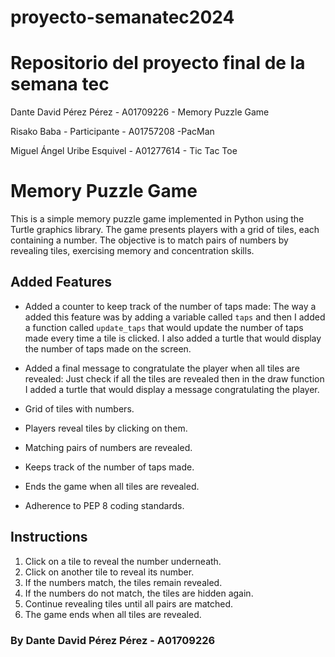 # proyecto-semanatec2024
# Repositorio del proyecto final de la semana tec

 Dante David Pérez Pérez - A01709226 - Memory Puzzle Game

 Risako Baba - Participante - A01757208 -PacMan

 Miguel Ángel Uribe Esquivel - A01277614 - Tic Tac Toe
 
# Memory Puzzle Game

This is a simple memory puzzle game implemented in Python using the Turtle graphics library. The game presents players with a grid of tiles, each containing a number. The objective is to match pairs of numbers by revealing tiles, exercising memory and concentration skills.

## Added Features

- Added a counter to keep track of the number of taps made: The way a added this feature was by adding a variable called `taps` and then I added a function called `update_taps` that would update the number of taps made every time a tile is clicked. I also added a turtle that would display the number of taps made on the screen.
- Added a final message to congratulate the player when all tiles are revealed: Just check if all the tiles are revealed then in the draw function I added a turtle that would display a message congratulating the player.


- Grid of tiles with numbers.
- Players reveal tiles by clicking on them.
- Matching pairs of numbers are revealed.
- Keeps track of the number of taps made.
- Ends the game when all tiles are revealed.
- Adherence to PEP 8 coding standards.

## Instructions

1. Click on a tile to reveal the number underneath.
2. Click on another tile to reveal its number.
3. If the numbers match, the tiles remain revealed.
4. If the numbers do not match, the tiles are hidden again.
5. Continue revealing tiles until all pairs are matched.
6. The game ends when all tiles are revealed.

### By Dante David Pérez Pérez - A01709226